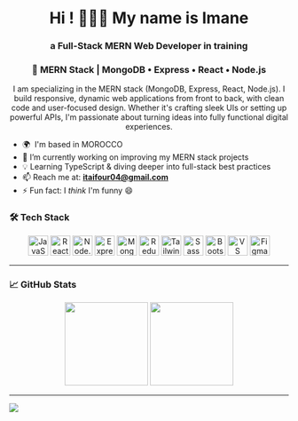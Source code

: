 ### <h1 align="center">Hi ! 🔮👩‍💻 My name is Imane</h1>


### <h3 align="center"> <strong>a Full-Stack MERN Web Developer in training</strong></h3>


### <p align="center">🌱 MERN Stack | MongoDB • Express • React • Node.js</p>



<p align="center">I am specializing in the MERN stack (MongoDB, Express, React, Node.js). I build responsive, dynamic web applications from front to back, with clean code and user-focused design. Whether it's crafting sleek UIs or setting up powerful APIs, I'm passionate about turning ideas into fully functional digital experiences.</p>

- 🌍  I'm based in MOROCCO
- 🧠 I’m currently working on improving my MERN stack projects
- 💡 Learning TypeScript & diving deeper into full-stack best practices
- 📫 Reach me at: **itaifour04@gmail.com**
- ⚡ Fun fact: I *think* I'm funny 😄
  
 ### 🛠️ Tech Stack

<p align="center">
  <a href="https://developer.mozilla.org/en-US/docs/Web/JavaScript"><img src="https://raw.githubusercontent.com/danielcranney/readme-generator/main/public/icons/skills/javascript-colored.svg" width="36" title="JavaScript"/></a>
  <a href="https://reactjs.org/"><img src="https://raw.githubusercontent.com/danielcranney/readme-generator/main/public/icons/skills/react-colored.svg" width="36" title="React"/></a>
  <a href="https://nodejs.org/"><img src="https://raw.githubusercontent.com/danielcranney/readme-generator/main/public/icons/skills/nodejs-colored.svg" width="36" title="Node.js"/></a>
  <a href="https://expressjs.com/"><img src="https://raw.githubusercontent.com/danielcranney/readme-generator/main/public/icons/skills/express-colored.svg" width="36" title="Express"/></a>
  <a href="https://www.mongodb.com/"><img src="https://raw.githubusercontent.com/danielcranney/readme-generator/main/public/icons/skills/mongodb-colored.svg" width="36" title="MongoDB"/></a>
  <a href="https://redux.js.org/"><img src="https://raw.githubusercontent.com/danielcranney/readme-generator/main/public/icons/skills/redux-colored.svg" width="36" title="Redux"/></a>
  <a href="https://tailwindcss.com/"><img src="https://raw.githubusercontent.com/danielcranney/readme-generator/main/public/icons/skills/tailwindcss-colored.svg" width="36" title="Tailwind"/></a>
  <a href="https://sass-lang.com/"><img src="https://raw.githubusercontent.com/danielcranney/readme-generator/main/public/icons/skills/sass-colored.svg" width="36" title="Sass"/></a>
  <a href="https://getbootstrap.com/"><img src="https://raw.githubusercontent.com/danielcranney/readme-generator/main/public/icons/skills/bootstrap-colored.svg" width="36" title="Bootstrap"/></a>
  <a href="https://code.visualstudio.com/"><img src="https://raw.githubusercontent.com/danielcranney/readme-generator/main/public/icons/skills/visualstudiocode-colored.svg" width="36" title="VS Code"/></a>
  <a href="https://www.figma.com/"><img src="https://raw.githubusercontent.com/danielcranney/readme-generator/main/public/icons/skills/figma-colored.svg" width="36" title="Figma"/></a>
</p>

---

### 📈 GitHub Stats

<p align="center">
  <img src="https://github-readme-stats.vercel.app/api?username=Imanetai4&show_icons=true&theme=radical" height="150"/>
  <img src="https://github-readme-stats.vercel.app/api/top-langs/?username=Imanetai4&layout=compact&theme=radical" height="150"/>
</p>

---

<a href="https://www.github.com/Imanetai4" target="_blank" rel="noreferrer">
  <img src="https://img.shields.io/github/followers/Imanetai4?logo=github&style=for-the-badge&color=22c55e&labelColor=22272e" />
</a>
